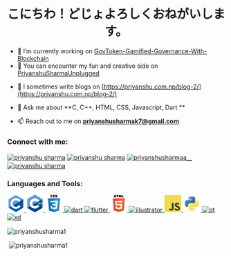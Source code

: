
<h1 align="center"> こにちわ！どじょよろしくおねがいします。</h1>


- 🔭 I’m currently working on [GovToken-Gamified-Governance-With-Blockchain](https://github.com/GovToken-Gamified-Governance-With-Blockchain)
- 🧚 You can encounter my fun and creative side on [PriyanshuSharmaUnplugged](https://www.youtube.com/@priyanshusharma4354)

<!-- - 👨‍💻 All of my projects are available at [https://priyanshu.com.np/portfolio/](https://priyanshu.com.np/portfolio/)
 -->
- 📝 I sometimes write blogs on [https://priyanshu.com.np/blog-2/](https://priyanshu.com.np/blog-2/)

- 💬 Ask me about **C, C++, HTML, CSS, Javascript, Dart **

- 📫 Reach out to me on **priyanshusharmak7@gmail.com**

<h3 align="left">Connect with me:</h3>
<p align="left">
<a href="https://www.linkedin.com/in/priyanshu-sharma-3541811b4/" target="blank"><img align="center" src="https://raw.githubusercontent.com/rahuldkjain/github-profile-readme-generator/master/src/images/icons/Social/linked-in-alt.svg" alt="priyanshu sharma" height="30" width="40" /></a>
<a href="https://www.facebook.com/profile.php?id=100041536204667" target="blank"><img align="center" src="https://raw.githubusercontent.com/rahuldkjain/github-profile-readme-generator/master/src/images/icons/Social/facebook.svg" alt="priyanshu sharma" height="30" width="40" /></a>
<a href="https://instagram.com/priyanshusharmaa__" target="blank"><img align="center" src="https://raw.githubusercontent.com/rahuldkjain/github-profile-readme-generator/master/src/images/icons/Social/instagram.svg" alt="priyanshusharmaa__" height="30" width="40" /></a>
<a href="https://www.youtube.com/@priyanshusharma4354" target="blank"><img align="center" src="https://raw.githubusercontent.com/rahuldkjain/github-profile-readme-generator/master/src/images/icons/Social/youtube.svg" alt="priyanshu sharma" height="30" width="40" /></a>
</p>

<h3 align="left">Languages and Tools:</h3>
<p align="left"> <a href="https://www.cprogramming.com/" target="_blank" rel="noreferrer"> <img src="https://raw.githubusercontent.com/devicons/devicon/master/icons/c/c-original.svg" alt="c" width="40" height="40"/> </a>  <a href="https://www.w3schools.com/cpp/" target="_blank" rel="noreferrer"> <img src="https://raw.githubusercontent.com/devicons/devicon/master/icons/cplusplus/cplusplus-original.svg" alt="cplusplus" width="40" height="40"/> </a> <a href="https://www.w3schools.com/css/" target="_blank" rel="noreferrer"> <img src="https://raw.githubusercontent.com/devicons/devicon/master/icons/css3/css3-original-wordmark.svg" alt="css3" width="40" height="40"/> </a> <a href="https://dart.dev" target="_blank" rel="noreferrer"> <img src="https://www.vectorlogo.zone/logos/dartlang/dartlang-icon.svg" alt="dart" width="40" height="40"/> </a>  <a href="https://flutter.dev" target="_blank" rel="noreferrer"> <img src="https://www.vectorlogo.zone/logos/flutterio/flutterio-icon.svg" alt="flutter" width="40" height="40"/> </a> <a href="https://www.w3.org/html/" target="_blank" rel="noreferrer"> <img src="https://raw.githubusercontent.com/devicons/devicon/master/icons/html5/html5-original-wordmark.svg" alt="html5" width="40" height="40"/> </a> <a href="https://www.adobe.com/in/products/illustrator.html" target="_blank" rel="noreferrer"> <img src="https://www.vectorlogo.zone/logos/adobe_illustrator/adobe_illustrator-icon.svg" alt="illustrator" width="40" height="40"/> </a> <a href="https://developer.mozilla.org/en-US/docs/Web/JavaScript" target="_blank" rel="noreferrer"> <img src="https://raw.githubusercontent.com/devicons/devicon/master/icons/javascript/javascript-original.svg" alt="javascript" width="40" height="40"/> </a> <a href="https://www.python.org" target="_blank" rel="noreferrer"> <img src="https://raw.githubusercontent.com/devicons/devicon/master/icons/python/python-original.svg" alt="python" width="40" height="40"/> </a> <a href="https://www.qt.io/" target="_blank" rel="noreferrer"> <img src="https://upload.wikimedia.org/wikipedia/commons/0/0b/Qt_logo_2016.svg" alt="qt" width="40" height="40"/> </a> <a href="https://www.adobe.com/products/xd.html" target="_blank" rel="noreferrer"> <img src="https://cdn.worldvectorlogo.com/logos/adobe-xd.svg" alt="xd" width="40" height="40"/> </a> </p>

<p><img align="center" src="https://github-readme-stats.vercel.app/api/top-langs?username=priyanshusharma1&show_icons=true&locale=en&layout=compact" alt="priyanshusharma1" /></p>

<p>&nbsp;<img align="center" src="https://github-readme-stats.vercel.app/api?username=priyanshusharma1&show_icons=true&locale=en" alt="priyanshusharma1" /></p>

